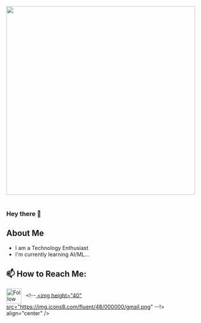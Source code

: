 <img src="https://github.com/Anmol-Baranwal/Cool-GIFs-For-GitHub/assets/74038190/7d484dc9-68a9-4ee6-a767-aea59035c12d" align="center" width="500">
<br><br>


### Hey there 👋

## About Me
- I am a Technology Enthusiast
- I'm currently learning AI/ML...



## 📫 How to Reach Me:
[<img height="40" src="https://img.icons8.com/color/48/000000/linkedin.png" height="40em" align="center" alt="Follow Tajamul on LinkedIn" title="Follow Tajamul on LinkedIn"/>](https://www.linkedin.com/in/tajamulsheeraz) &nbsp; <!--<a href="mailto:tajamulsheeraz"> <img height="40" src="https://img.icons8.com/fluent/48/000000/gmail.png" --!> align="center" />


<!--
**tajamulsheeraz/tajamulsheeraz** is a ✨ _special_ ✨ repository because its `README.md` (this file) appears on your GitHub profile.

Here are some ideas to get you started:

- 🔭 I’m currently working on ...
- 🌱 I’m currently learning ...
- 👯 I’m looking to collaborate on ...
- 🤔 I’m looking for help with ...
- 💬 Ask me about ...
- 📫 How to reach me: ...
- 😄 Pronouns: ...
- ⚡ Fun fact: ...
-->
